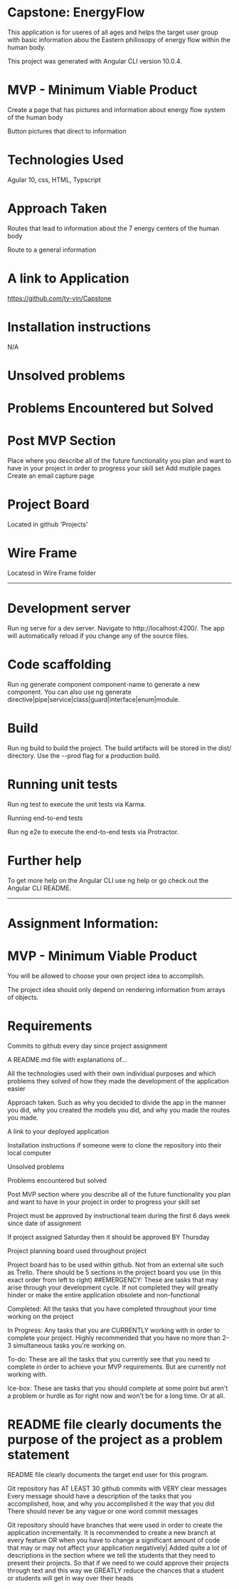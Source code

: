 # Capstone: EnergyFlow
This application is for useres of all ages and helps the target user group with basic information abou the Eastern philiosopy of energy flow within the human body.

This project was generated with Angular CLI version 10.0.4.

# MVP - Minimum Viable Product

Create a page that has pictures and information about energy flow system of the human body

Button pictures that direct to information

# Technologies Used

Agular 10, css, HTML, Typscript

# Approach Taken

Routes that lead to information about the 7 energy centers of the human body

Route to a general information

# A link to Application

https://github.com/ty-vin/Capstone

# Installation instructions

N/A

# Unsolved problems

# Problems Encountered but Solved

# Post MVP Section

Place where you describe all of the future functionality you plan and want to have in your project in order to progress your skill set
Add mutiple pages Create an email capture page

# Project Board

Located in github 'Projects'

# Wire Frame

Locatesd in Wire Frame folder

---------- -------------------------------

# Development server

Run ng serve for a dev server. Navigate to http://localhost:4200/. The app will automatically reload if you change any of the source files.

# Code scaffolding

Run ng generate component component-name to generate a new component. You can also use ng generate directive|pipe|service|class|guard|interface|enum|module.

# Build

Run ng build to build the project. The build artifacts will be stored in the dist/ directory. Use the --prod flag for a production build.

# Running unit tests

Run ng test to execute the unit tests via Karma.

Running end-to-end tests

Run ng e2e to execute the end-to-end tests via Protractor.

# Further help

To get more help on the Angular CLI use ng help or go check out the Angular CLI README.

----------- ---------------------

# Assignment Information:

# MVP - Minimum Viable Product

You will be allowed to choose your own project idea to accomplish.

The project idea should only depend on rendering information from arrays of objects.

# Requirements

Commits to github every day since project assignment

A README.md file with explanations of...

All the technologies used with their own individual purposes and which problems they solved of how they made the development of the application easier

Approach taken. Such as why you decided to divide the app in the manner you did, why you created the models you did, and why you made the routes you made.

A link to your deployed application

Installation instructions if someone were to clone the repository into their local computer

Unsolved problems

Problems encountered but solved

Post MVP section where you describe all of the future functionality you plan and want to have in your project in order to progress your skill set

Project must be approved by instructional team during the first 6 days week since date of assignment

If project assigned Saturday then it should be approved BY Thursday

Project planning board used throughout project

Project board has to be used within github. Not from an external site such as Trello. There should be 5 sections in the project board you use (in this exact order from left to right) ##EMERGENCY: These are tasks that may arise through your development cycle. If not completed they will greatly hinder or make the entire application obsolete and non-functional

Completed: All the tasks that you have completed throughout your time working on the project

In Progress: Any tasks that you are CURRENTLY working with in order to complete your project. Highly recommended that you have no more than 2-3 simultaneous tasks you're working on.

To-do: These are all the tasks that you currently see that you need to complete in order to achieve your MVP requirements. But are currently not working with.

Ice-box: These are tasks that you should complete at some point but aren't a problem or hurdle as for right now and won't be for a long time. Or at all.

# README file clearly documents the purpose of the project as a problem statement
README file clearly documents the target end user for this program.

Git repository has AT LEAST 30 github commits with VERY clear messages Every message should have a description of the tasks that you accomplished, how, and why you accomplished it the way that you did There should never be any vague or one word commit messages

Git repository should have branches that were used in order to create the application incrementally. It is recommended to create a new branch at every feature OR when you have to change a significant amount of code that may or may not affect your application negatively| Added quite a lot of descriptions in the section where we tell the students that they need to present their projects. So that if we need to we could approve their projects through text and this way we GREATLY reduce the chances that a student or students will get in way over their heads
